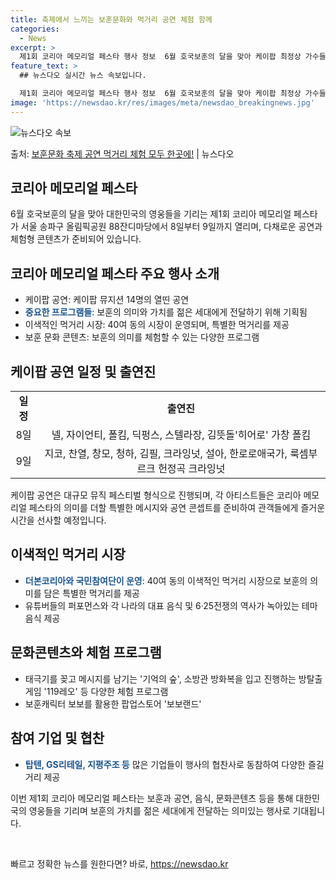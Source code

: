 ```yaml
---
title: 축제에서 느끼는 보훈문화와 먹거리 공연 체험 함께
categories:
  - News
excerpt: >
  제1회 코리아 메모리얼 페스타 행사 정보  6월 호국보훈의 달을 맞아 케이팝 최정상 가수들의 공연, 더본코리…
feature_text: >
  ## 뉴스다오 실시간 뉴스 속보입니다.

  제1회 코리아 메모리얼 페스타 행사 정보  6월 호국보훈의 달을 맞아 케이팝 최정상 가수들의 공연, 더본코리…
image: 'https://newsdao.kr/res/images/meta/newsdao_breakingnews.jpg'
---
```


![뉴스다오 속보](https://newsdao.kr/res/images/meta/newsdao_breakingnews.jpg)

<p>출처: <a href="https://newsdao.kr/4110" rel="dofollow">보훈문화 축제 공연 먹거리 체험 모두 한곳에!</a> | 뉴스다오</p>

<h2 data-ke-size="size26">코리아 메모리얼 페스타</h2>
<p data-ke-size="size16">6월 호국보훈의 달을 맞아 대한민국의 영웅들을 기리는 제1회 코리아 메모리얼 페스타가 서울 송파구 올림픽공원 88잔디마당에서 8일부터 9일까지 열리며, 다채로운 공연과 체험형 콘텐츠가 준비되어 있습니다.</p>

<h2 data-ke-size="size24">코리아 메모리얼 페스타 주요 행사 소개</h2>
<ul>
    <li>케이팝 공연: 케이팝 뮤지션 14명의 열띤 공연</li>
    <li><b><span style="color: #1a5490;">중요한 프로그램들</span></b>: 보훈의 의미와 가치를 젊은 세대에게 전달하기 위해 기획됨</li>
    <li>이색적인 먹거리 시장: 40여 동의 시장이 운영되며, 특별한 먹거리를 제공</li>
    <li>보훈 문화 콘텐츠: 보훈의 의미를 체험할 수 있는 다양한 프로그램</li>
</ul>

<h2 data-ke-size="size24">케이팝 공연 일정 및 출연진</h2>
<table>
    <tr>
        <td style="text-align: center; height: 17px;"><b>일정</b></td>
        <td style="text-align: center; height: 17px;"><b>출연진</b></td>
    </tr>
    <tr>
        <td style="text-align: center; height: 17px;">8일</td>
        <td style="text-align: center; height: 17px;">넬, 자이언티, 폴킴, 딕펑스, 스텔라장, 김뜻돌'히어로' 가창 폴킴</td>
    </tr>
    <tr>
        <td style="text-align: center; height: 17px;">9일</td>
        <td style="text-align: center; height: 17px;">지코, 찬열, 창모, 청하, 김필, 크라잉넛, 설아, 한로로애국가, 룩셈부르크 헌정곡 크라잉넛</td>
    </tr>
</table>

<p data-ke-size="size16">케이팝 공연은 대규모 뮤직 페스티벌 형식으로 진행되며, 각 아티스트들은 코리아 메모리얼 페스타의 의미를 더할 특별한 메시지와 공연 콘셉트를 준비하여 관객들에게 즐거운 시간을 선사할 예정입니다.</p>

<h2 data-ke-size="size24">이색적인 먹거리 시장</h2>
<ul>
    <li><b><span style="color: #1a5490;">더본코리아와 국민참여단이 운영</span></b>: 40여 동의 이색적인 먹거리 시장으로 보훈의 의미를 담은 특별한 먹거리를 제공</li>
    <li>유튜버들의 퍼포먼스와 각 나라의 대표 음식 및 6·25전쟁의 역사가 녹아있는 테마 음식 제공</li>
</ul>

<h2 data-ke-size="size24">문화콘텐츠와 체험 프로그램</h2>
<ul>
    <li>태극기를 꽂고 메시지를 남기는 '기억의 숲', 소방관 방화복을 입고 진행하는 방탈출 게임 '119레오' 등 다양한 체험 프로그램</li>
    <li>보훈캐릭터 보보를 활용한 팝업스토어 '보보랜드'</li>
</ul>

<h2 data-ke-size="size24">참여 기업 및 협찬</h2>
<ul>
    <li><b><span style="color: #1a5490;">탑텐, GS리테일, 지평주조 등</span></b> 많은 기업들이 행사의 협찬사로 동참하여 다양한 즐길거리 제공</li>
</ul>

<p data-ke-size="size16">이번 제1회 코리아 메모리얼 페스타는 보훈과 공연, 음식, 문화콘텐츠 등을 통해 대한민국의 영웅들을 기리며 보훈의 가치를 젊은 세대에게 전달하는 의미있는 행사로 기대됩니다.</p>
<p data-ke-size="size16">&nbsp;</p> 

빠르고 정확한 뉴스를 원한다면? 바로, <a href="https://newsdao.kr" rel="dofollow">https://newsdao.kr</a>


